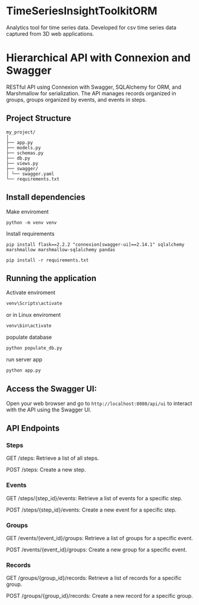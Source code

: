 # TimeSeriesInsightToolkitORM
Analytics tool for time series data. Developed for csv time series data captured from 3D web applications.


# Hierarchical API with Connexion and Swagger

RESTful API using Connexion with Swagger, SQLAlchemy for ORM, and Marshmallow for serialization. 
The API manages records organized in groups, groups organized by events, and events in steps.

## Project Structure
```
my_project/
│
├── app.py
├── models.py
├── schemas.py
├── db.py
├── views.py
├── swagger/
│ └── swagger.yaml
└── requirements.txt
```

## Install dependencies
Make enviroment
```
python -m venv venv
```
Install requirements
```
pip install flask==2.2.2 "connexion[swagger-ui]==2.14.1" sqlalchemy marshmallow marshmallow-sqlalchemy pandas
```

```
pip install -r requirements.txt
```



## Running the application
Activate enviroment
```sh
venv\Scripts\activate
```
or in Linux enviroment
```sh
venv\bin\activate
```
populate database
```sh
python populate_db.py
```

run server app
```sh
python app.py
```
## Access the Swagger UI:

Open your web browser and go to `http://localhost:8080/api/ui` to interact with the API using the Swagger UI.

## API Endpoints

### Steps

GET /steps: Retrieve a list of all steps.

POST /steps: Create a new step.

### Events

GET /steps/{step_id}/events: Retrieve a list of events for a specific step.

POST /steps/{step_id}/events: Create a new event for a specific step.

### Groups

GET /events/{event_id}/groups: Retrieve a list of groups for a specific event.

POST /events/{event_id}/groups: Create a new group for a specific event.

### Records

GET /groups/{group_id}/records: Retrieve a list of records for a specific group.

POST /groups/{group_id}/records: Create a new record for a specific group.
